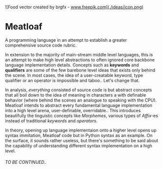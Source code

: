 ![Food vector created by brgfx - www.freepik.com](./ideas/icon.png)

# Meatloaf
A programming language in an attempt to establish a greater comprehensive source code rubric.

In extension to the majority of main-stream middle level languages, this is an attempt to make high level abstractions to often ignored core backbone language implementation details. Concepts such as **keywords** and **qualifiers** are some of the few barebone level ideas that exists only behind the scene. In most cases, the idea of a user-creatable keyword, type qualifier or an operator is impossible and taboo.. Let's change that.

In analysis, *everything* consisted of source code is but abstract concepts that all boil down to the idea of meaning in  characters a with definable behavior (where behind the scenes an analogue to speaking with the CPU). Meatloaf intends to abstract every fundamental language implementation into a high level arena, user-definable, overridable.. This introduces beautifully the linguistic concepts like *Morphemes*, various types of *Affix*-es instead of traditional *keywords* and *operators*.

In theory, opening up language implementaion onto a higher level opens up syntax immitation, Meatloaf code but in Python syntax as an example. On the surface, it sounds rather useless, but there's something to be said about the capability of understanding different syntax implementation on a high level.

###### TO BE CONTINUED..
